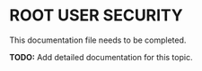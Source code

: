 # ROOT USER SECURITY

This documentation file needs to be completed.

**TODO:** Add detailed documentation for this topic.
